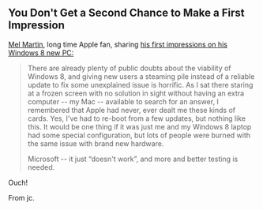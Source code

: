 ## You Don't Get a Second Chance to Make a First Impression

[Mel Martin][], long time Apple fan, sharing [his first impressions on his Windows 8 new PC:][]

> There are already plenty of public doubts about the viability of Windows 8,
> and giving new users a steaming pile instead of a reliable update to fix some
> unexplained issue is horrific. As I sat there staring at a frozen screen with
> no solution in sight without having an extra computer -- my Mac -- available to
> search for an answer, I remembered that Apple had never, ever dealt me these kinds
> of cards. Yes, I've had to re-boot from a few updates, but nothing like this. It would
> be one thing if it was just me and my Windows 8 laptop had some special configuration,
> but lots of people were burned with the same issue with brand new hardware.
>
>
> Microsoft -- it just “doesn't work”, and more and better testing is needed.

Ouch!

From jc.

[Mel Martin]: http://www.tuaw.com/editor/mel-martin/
[his first impressions on his Windows 8 new PC:]: http://www.tuaw.com/2012/12/18/your-trusty-tuaw-blogger-tries-windows-8/
